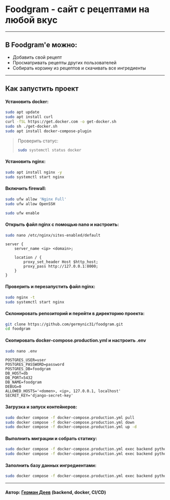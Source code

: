 # Foodgram - сайт с рецептами на любой вкус

---

## В Foodgram'е можно:
- Добавить свой рецепт
- Просматривать рецепты других пользователей
- Собирать корзину из рецептов и скачивать все ингредиенты

---

## Как запустить проект

#### Установить docker:

```bash
sudo apt update
sudo apt install curl
curl -fSL https://get.docker.com -o get-docker.sh
sudo sh ./get-docker.sh
sudo apt install docker-compose-plugin 
```

> Проверить статус:
> ```bash
> sudo systemctl status docker
> ```

#### Установить nginx:
```bash
sudo apt install nginx -y
sudo systemctl start nginx
```

#### Включить firewall:

```bash
sudo ufw allow 'Nginx Full'
sudo ufw allow OpenSSH

sudo ufw enable
```

#### Открыть файл nginx с помощью nano и настроить:

```bash
sudo nano /etc/nginx/sites-enabled/default
```


```nginx configuration
server {
    server_name <ip> <domain>;

    location / {
        proxy_set_header Host $http_host;
        proxy_pass http://127.0.0.1:8000;
    }
}
```

#### Проверить и перезапустить файл nginx:

```bash
sudo nginx -t
sudo systemctl start nginx
```

#### Склонировать репозиторий и перейти в директорию проекта:

```bash
git clone https://github.com/germynic31/foodgram.git
cd foodgram
```

#### Скопировать docker-compose.production.yml и настроить .env

```bash
sudo nano .env
```

```dotenv
POSTGRES_USER=user
POSTGRES_PASSWORD=password
POSTGRES_DB=foodgram
DB_HOST=db
DB_PORT=5432
DB_NAME=foodgram
DEBUG=0
ALLOWED_HOSTS='<domen>, <ip>, 127.0.0.1, localhost'
SECRET_KEY='django-secret-key'
```


#### Загрузка и запуск контейнеров:

```bash
sudo docker compose -f docker-compose.production.yml pull
sudo docker compose -f docker-compose.production.yml down
sudo docker compose -f docker-compose.production.yml up -d
```

#### Выполнить миграции и собрать статику:

```bash
sudo docker compose -f docker-compose.production.yml exec backend python manage.py migrate
sudo docker compose -f docker-compose.production.yml exec backend python manage.py collectstatic
```

#### Заполнить базу данных ингредиентами:

```bash
sudo docker compose -f docker-compose.production.yml exec backend python import_data_from_csv.py
```
---

#### Автор: [Герман Деев](https://github.com/germynic31) (backend, docker, CI/CD)
